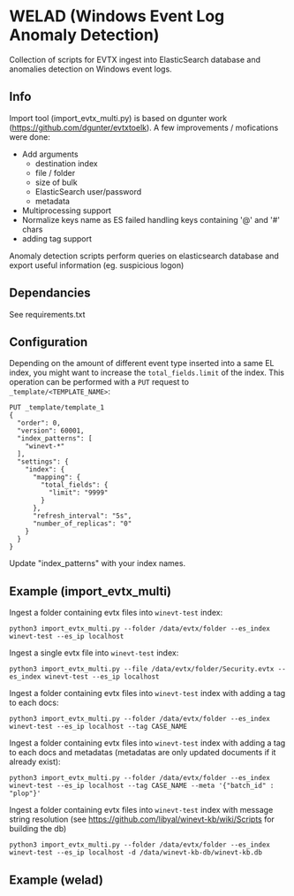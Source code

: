 WELAD (Windows Event Log Anomaly Detection)
============

Collection of scripts for EVTX ingest into ElasticSearch database and anomalies detection on Windows event logs.

Info
--------

Import tool (import_evtx_multi.py) is based on dgunter work (https://github.com/dgunter/evtxtoelk).
A few improvements / mofications were done:
  - Add arguments
    - destination index
    - file / folder
    - size of bulk
    - ElasticSearch user/password
    - metadata
  - Multiprocessing support
  - Normalize keys name as ES failed handling keys containing '@' and '#' chars
  - adding tag support

Anomaly detection scripts perform queries on elasticsearch database and export useful information (eg. suspicious logon)

Dependancies
--------

See requirements.txt

Configuration
--------
Depending on the amount of different event type inserted into a same EL index, you might want to increase the `total_fields.limit` of the index.
This operation can be performed with a `PUT` request to `_template/<TEMPLATE_NAME>`:

```
PUT _template/template_1
{
  "order": 0,
  "version": 60001,
  "index_patterns": [
    "winevt-*"
  ],
  "settings": {
    "index": {
      "mapping": {
        "total_fields": {
          "limit": "9999"
        }
      },
      "refresh_interval": "5s",
      "number_of_replicas": "0"
    }
  }
}
```

Update "index_patterns" with your index names.

Example (import_evtx_multi)
--------

Ingest a folder containing evtx files into `winevt-test` index:
```
python3 import_evtx_multi.py --folder /data/evtx/folder --es_index winevt-test --es_ip localhost
```

Ingest a single evtx file into `winevt-test` index:
```
python3 import_evtx_multi.py --file /data/evtx/folder/Security.evtx --es_index winevt-test --es_ip localhost
```

Ingest a folder containing evtx files into `winevt-test` index with adding a tag to each docs:
```
python3 import_evtx_multi.py --folder /data/evtx/folder --es_index winevt-test --es_ip localhost --tag CASE_NAME 
```

Ingest a folder containing evtx files into `winevt-test` index with adding a tag to each docs and metadatas (metadatas are only updated documents if it already exist):
```
python3 import_evtx_multi.py --folder /data/evtx/folder --es_index winevt-test --es_ip localhost --tag CASE_NAME --meta '{"batch_id" : "plop"}'
```

Ingest a folder containing evtx files into `winevt-test` index with message string resolution (see https://github.com/libyal/winevt-kb/wiki/Scripts for building the db)
```
python3 import_evtx_multi.py --folder /data/evtx/folder --es_index winevt-test --es_ip localhost -d /data/winevt-kb-db/winevt-kb.db
```

Example (welad)
--------
